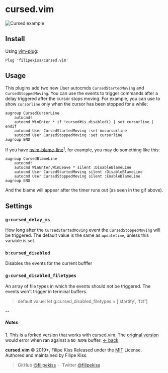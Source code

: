 # cursed.vim

![Cursed example](https://user-images.githubusercontent.com/48519/64197116-89d63580-ce85-11e9-803d-554447ff3aee.gif)

## Install

Using [vim-plug](https://github.com/junegunn/vim-plug):

```vim
Plug 'filipekiss/cursed.vim'
```

## Usage

This plugins add two new User autocmds `CursedStartedMoving` and
`CursedStoppedMoving`. You can use the events to trigger commands after a delay
triggered after the cursor stops moving. For example, you can use to show
`cursorline` only when the cursor has been stopped for a while:

```vim
augroup CursedCursorLine
    autocmd!
    autocmd WinEnter * if !cursed#is_disabled() | set cursorline | endif
    autocmd User CursedStartedMoving :set nocursorline
    autocmd User CursedStoppedMoving :set cursorline
augroup END
```

If you have [nvim-blame-line][blameline]<sup id="fnref-1">[1](#fn-1)</sup>, for
example, you may do something like this:

```vim
augroup CursedBlameLine
    autocmd!
    autocmd WinEnter,WinLeave * silent :DisableBlameLine
    autocmd User CursedStartedMoving silent :DisableBlameLine
    autocmd User CursedStoppedMoving silent :EnableBlameLine
augroup END
```

And the blame will appear after the timer runs out (as seen in the gif above).

## Settings

### `g:cursed_delay_ms`

How long after the `CursedStartedMoving` event the `CursedStoppedMoving` will be
triggered. The default value is the same as `updatetime`, unless this variable
is set.

### `b:cursed_disabled`

Disables the events for the current bufffer

### `g:cursed_disabled_filetypes`

An array of file types in which the events should not be triggered. The events
won't trigger in terminal buffers.

> default value: let g:cursed_disabled_filetypes = ['startify', 'fzf']

--

##### Notes

<a name="fn-1">1</a>. This is a forked version that works with cursed.vim. The
[original version](https://github.com/tveskag/nvim-blame-line) would error when
ran against a `NO NAME` buffer. [← back](#fnref-1)

**cursed.vim** © 2019+, Filipe Kiss Released under the [MIT] License.<br>
Authored and maintained by Filipe Kiss.

> GitHub [@filipekiss](https://github.com/filipekiss) &nbsp;&middot;&nbsp;
> Twitter [@filipekiss](https://twitter.com/filipekiss)

[mit]: http://mit-license.org/
[blameline]: https://github.com/filipekiss/nvim-blame-line
